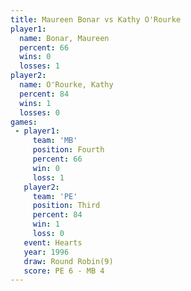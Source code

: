 ```yaml
---
title: Maureen Bonar vs Kathy O'Rourke
player1:               
  name: Bonar, Maureen 
  percent: 66          
  wins: 0              
  losses: 1            
player2:               
  name: O'Rourke, Kathy
  percent: 84          
  wins: 1              
  losses: 0            
games:
 - player1:          
     team: 'MB'      
     position: Fourth
     percent: 66     
     win: 0          
     loss: 1         
   player2:         
     team: 'PE'     
     position: Third
     percent: 84    
     win: 1         
     loss: 0        
   event: Hearts       
   year: 1996          
   draw: Round Robin(9)
   score: PE 6 - MB 4  
---
```

